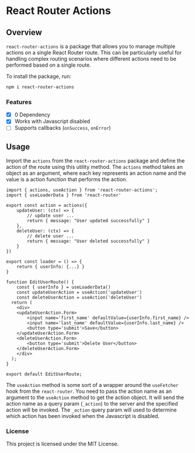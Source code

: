 # React Router Actions

## Overview
`react-router-actions` is a package that allows you to manage multiple actions on a single React Router route. This can be particularly useful for handling complex routing scenarios where different actions need to be performed based on a single route.

To install the package, run:
```bash
npm i react-router-actions
```

### Features
- [x] 0 Dependency
- [x] Works with Javascript disabled
- [ ] Supports callbacks (`onSuccess`, `onError`)

## Usage
Import the `actions` from the `react-router-actions` package and define the action of the route using this utility method. The `actions` method takes an object as an argument, where each key represents an action name and the value is a action function that performs the action.

```tsx
import { actions, useAction } from 'react-router-actions';
import { useLoaderData } from 'react-router'

export const action = actions({
	updateUser: (ctx) => {
		// update user ...
		return { message: "User updated successfully" }
	},
	deleteUser: (ctx) => {
		// delete user ...
		return { message: "User deleted successfully" }
	}
})

export const loader = () => {
	return { userInfo: {...} }
}

function EditUserRoute() {
	const { userInfo } = useLoaderData()
	const updateUserAction = useAction('updateUser')
	const deleteUserAction = useAction('deleteUser')
  return (
	<div>
    <updateUserAction.Form>
		<input name='first_name' defaultValue={userInfo.first_name} />
		<input name='last_name' defaultValue={userInfo.last_name} />
		<button type='submit'>Save</button>
	</updateUserAction.Form>
	<deleteUserAction.Form>
		<button type='submit'>Delete User</button>
	</deleteUserAction.Form>
	</div>
  );
}

export default EditUserRoute;
```

The `useAction` method is some sort of a wrapper around the `useFetcher` hook from the `react-router`. You need to pass the action name as an argument to the `useAction` method to get the action object. It will send the action name as a query param (`_action`) to the server and the specified action will be invoked. The `_action` query param will used to determine which action has been invoked when the Javascript is disabled.

### License
This project is licensed under the MIT License.
